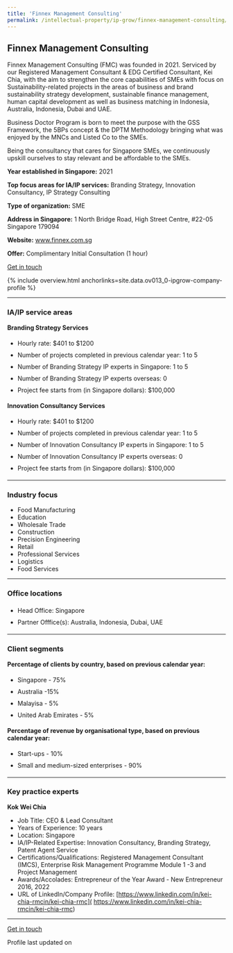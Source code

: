 ```yaml
---
title: 'Finnex Management Consulting'
permalink: /intellectual-property/ip-grow/finnex-management-consulting/
---
```


## Finnex Management Consulting

Finnex Management Consulting (FMC) was founded in 2021. Serviced by our Registered Management Consultant & EDG Certified Consultant, Kei Chia, with the aim to strengthen the core capabilities of SMEs with focus on Sustainability-related projects in the areas of business and brand sustainability strategy development, sustainable finance management, human capital development as well as business matching in Indonesia, Australia, Indonesia, Dubai and UAE.

Business Doctor Program is born to meet the purpose with the GSS Framework, the 5BPs concept & the DPTM Methodology bringing what was enjoyed by the MNCs and Listed Co to the SMEs.

Being the consultancy that cares for Singapore SMEs, we continuously upskill ourselves to stay relevant and be affordable to the SMEs.

<b>Year established in Singapore:</b> 2021

<b>Top focus areas for IA/IP services:</b> Branding Strategy, Innovation Consultancy, IP Strategy Consulting

<b>Type of organization:</b> SME

<b>Address in Singapore:</b> 1 North Bridge Road, High Street Centre, #22-05 Singapore 179094

<b>Website:</b> <a href='www.finnex.com.sg' target='_blank' rel='noopener'>www.finnex.com.sg</a>

<b>Offer:</b> Complimentary Initial Consultation (1 hour)

<a class='btn' href='https://form.gov.sg/65b85de4523cf95b78fcaeed' target='_blank' rel='noopener'>Get in touch</a>

{% include overview.html anchorlinks=site.data.ov013_0-ipgrow-company-profile %}

---
<a name='ip-related-service-areas'></a>
### IA/IP service areas

**Branding Strategy Services**

<ul>
<li style='line-height: 27px; margin: 0px 0px !important'>Hourly rate:  $401 to $1200</li>
<li style='line-height: 27px; margin: 0px 0px !important'>Number of projects completed in previous calendar year: 1 to 5</li>
<li style='line-height: 27px; margin: 0px 0px !important'>Number of Branding Strategy IP experts in Singapore: 1 to 5</li>
<li style='line-height: 27px; margin: 0px 0px !important'>Number of Branding Strategy IP experts overseas: 0</li>
<li style='line-height: 27px; margin: 0px 0px !important'>Project fee starts from (in Singapore dollars):  $100,000</li>
</ul>

**Innovation Consultancy Services**

<ul>
<li style='line-height: 27px; margin: 0px 0px !important'>Hourly rate:  $401 to $1200</li>
<li style='line-height: 27px; margin: 0px 0px !important'>Number of projects completed in previous calendar year: 1 to 5</li>
<li style='line-height: 27px; margin: 0px 0px !important'>Number of Innovation Consultancy IP experts in Singapore: 1 to 5</li>
<li style='line-height: 27px; margin: 0px 0px !important'>Number of Innovation Consultancy IP experts overseas: 0</li>
<li style='line-height: 27px; margin: 0px 0px !important'>Project fee starts from (in Singapore dollars):  $100,000</li>
</ul>

---
<a name='industry-focus'></a>
### Industry focus

- Food Manufacturing 
- Education
- Wholesale Trade
- Construction
- Precision Engineering
- Retail
- Professional Services
- Logistics
- Food Services

---
<a name='office-locations'></a>
### Office locations

<ul><li style='line-height: 27px; margin: 0px 0px !important'> Head Office: Singapore </li><li style='line-height: 27px; margin: 0px 0px !important'>Partner Offfice(s): Australia, Indonesia, Dubai, UAE</li></ul>

---
<a name='client-segments'></a>
### Client segments

**Percentage of clients by country, based on previous calendar year:**

<ul><li style='line-height: 27px; margin: 0px 0px !important'> Singapore - 75%</li><li style='line-height: 27px; margin: 0px 0px !important'>Australia -15%</li><li style='line-height: 27px; margin: 0px 0px !important'>Malayisa - 5%</li><li style='line-height: 27px; margin: 0px 0px !important'>United Arab Emirates - 5%</li></ul>

**Percentage of revenue by organisational type, based on previous calendar year:**

<ul><li style='line-height: 27px; margin: 0px 0px !important'> Start-ups - 10%</li><li style='line-height: 27px; margin: 0px 0px !important'>Small and medium-sized enterprises - 90%</li></ul>

---
<a name='key-practice-experts'></a>
### Key practice experts

**Kok Wei Chia**

- Job Title: CEO & Lead Consultant
- Years of Experience: 10 years
- Location: Singapore
- IA/IP-Related Expertise: Innovation Consultancy, Branding Strategy, Patent Agent Service
- Certifications/Qualifications: Registered Management Consultant (IMCS), Enterprise Risk Management Programme Module 1 -3 and Project Management
- Awards/Accolades: Entrepreneur of the Year Award - New Entrepreneur 2016, 2022
- URL of LinkedIn/Company Profile: [https://www.linkedin.com/in/kei-chia-rmcin/kei-chia-rmc]( https://www.linkedin.com/in/kei-chia-rmcin/kei-chia-rmc)


---
<p>
<a class='btn' href='https://form.gov.sg/65b85de4523cf95b78fcaeed' target='_blank' rel='noopener'>Get in touch</a>
</p>
Profile last updated on 
